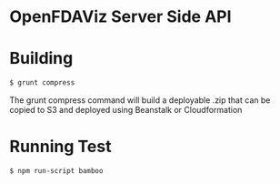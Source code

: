 # OpenFDAViz Server Side API

# Building
```sh
$ grunt compress
```
The grunt compress command will build a deployable .zip that can be copied to S3 and deployed using Beanstalk or Cloudformation

# Running Test
```
$ npm run-script bamboo
```